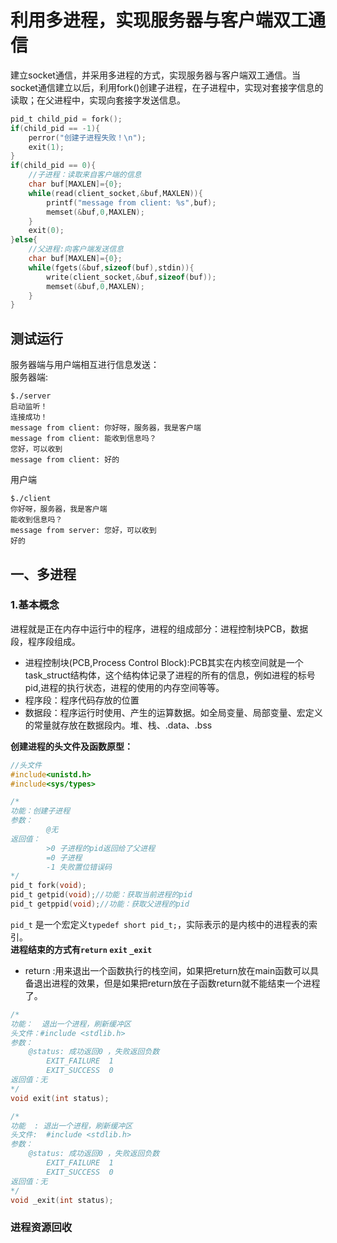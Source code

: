 # 利用多进程，实现服务器与客户端双工通信
建立socket通信，并采用多进程的方式，实现服务器与客户端双工通信。当socket通信建立以后，利用fork()创建子进程，在子进程中，实现对套接字信息的读取；在父进程中，实现向套接字发送信息。
```c
pid_t child_pid = fork();
if(child_pid == -1){
	perror("创建子进程失败！\n");
	exit(1);
}
if(child_pid == 0){
	//子进程：读取来自客户端的信息
	char buf[MAXLEN]={0};
	while(read(client_socket,&buf,MAXLEN)){
		printf("message from client: %s",buf);
		memset(&buf,0,MAXLEN);
	}
	exit(0);
}else{
	//父进程:向客户端发送信息
	char buf[MAXLEN]={0};
	while(fgets(&buf,sizeof(buf),stdin)){
		write(client_socket,&buf,sizeof(buf));
		memset(&buf,0,MAXLEN);
	}
}
```
## 测试运行
服务器端与用户端相互进行信息发送：  
服务器端:
```shell
$./server
启动监听！
连接成功！
message from client: 你好呀，服务器，我是客户端
message from client: 能收到信息吗？
您好，可以收到
message from client: 好的
```

用户端
```shell
$./client
你好呀，服务器，我是客户端
能收到信息吗？
message from server: 您好，可以收到
好的

```




## 一、多进程
### 1.基本概念
进程就是正在内存中运行中的程序，进程的组成部分：进程控制块PCB，数据段，程序段组成。
- 进程控制块(PCB,Process Control Block):PCB其实在内核空间就是一个task_struct结构体，这个结构体记录了进程的所有的信息，例如进程的标号pid,进程的执行状态，进程的使用的内存空间等等。
- 程序段：程序代码存放的位置
- 数据段：程序运行时使用、产生的运算数据。如全局变量、局部变量、宏定义的常量就存放在数据段内。堆、栈、.data、.bss  

**创建进程的头文件及函数原型：**
```c
//头文件
#include<unistd.h>
#include<sys/types>

/*
功能：创建子进程
参数：
        @无
返回值：
        >0 子进程的pid返回给了父进程
        =0 子进程
        -1 失败置位错误码
*/
pid_t fork(void);
pid_t getpid(void);//功能：获取当前进程的pid
pid_t getppid(void);//功能：获取父进程的pid

```
`pid_t` 是一个宏定义`typedef short pid_t;`，实际表示的是内核中的进程表的索引。  
**进程结束的方式有`return` `exit` `_exit`**
- return :用来退出一个函数执行的栈空间，如果把return放在main函数可以具备退出进程的效果，但是如果把return放在子函数return就不能结束一个进程了。
```c
/*
功能：  退出一个进程，刷新缓冲区
头文件：#include <stdlib.h>
参数：
    @status: 成功返回0 ，失败返回负数 
        EXIT_FAILURE  1
        EXIT_SUCCESS  0
返回值：无
*/
void exit(int status);

/*
功能  : 退出一个进程，刷新缓冲区
头文件:  #include <stdlib.h>
参数：
    @status: 成功返回0 ，失败返回负数 
        EXIT_FAILURE  1
        EXIT_SUCCESS  0
返回值：无
*/
void _exit(int status);
```
### 进程资源回收



